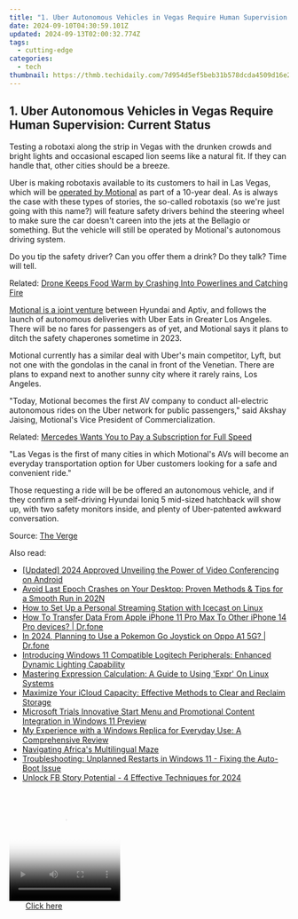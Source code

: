 ```yaml
---
title: "1. Uber Autonomous Vehicles in Vegas Require Human Supervision: Current Status"
date: 2024-09-10T04:30:59.101Z
updated: 2024-09-13T02:00:32.774Z
tags:
  - cutting-edge
categories:
  - tech
thumbnail: https://thmb.techidaily.com/7d954d5ef5beb31b578dcda4509d16e23f0ef0d1b79a76b01e4834ddb01328ea.jpg
---
```


## 1. Uber Autonomous Vehicles in Vegas Require Human Supervision: Current Status

Testing a robotaxi along the strip in Vegas with the drunken crowds and bright lights and occasional escaped lion seems like a natural fit. If they can handle that, other cities should be a breeze.

 Uber is making robotaxis available to its customers to hail in Las Vegas, which will be [operated by Motional](https://www.theverge.com/2022/12/7/23496383/uber-motional-av-robotaxi-las-vegas-ridehail) as part of a 10-year deal. As is always the case with these types of stories, the so-called robotaxis (so we're just going with this name?) will feature safety drivers behind the steering wheel to make sure the car doesn't careen into the jets at the Bellagio or something. But the vehicle will still be operated by Motional's autonomous driving system.

 Do you tip the safety driver? Can you offer them a drink? Do they talk? Time will tell.

Related: [Drone Keeps Food Warm by Crashing Into Powerlines and Catching Fire](https://facebook-video-share.techidaily.com/updated-2024-approved-elevate-your-video-popularity-essential-seo-techniques-for-success/) 

[Motional is a joint venture](https://motional.com/news/motional-launches-first-robotaxi-service-uber-network) between Hyundai and Aptiv, and follows the launch of autonomous deliveries with Uber Eats in Greater Los Angeles. There will be no fares for passengers as of yet, and Motional says it plans to ditch the safety chaperones sometime in 2023.

 Motional currently has a similar deal with Uber's main competitor, Lyft, but not one with the gondolas in the canal in front of the Venetian. There are plans to expand next to another sunny city where it rarely rains, Los Angeles.

 "Today, Motional becomes the first AV company to conduct all-electric autonomous rides on the Uber network for public passengers," said Akshay Jaising, Motional's Vice President of Commercialization.

Related: [Mercedes Wants You to Pay a Subscription for Full Speed](https://windows11.techidaily.com/maximizing-windows-11-taskbar-functionality/) 

 "Las Vegas is the first of many cities in which Motional's AVs will become an everyday transportation option for Uber customers looking for a safe and convenient ride."

 Those requesting a ride will be be offered an autonomous vehicle, and if they confirm a self-driving Hyundai Ioniq 5 mid-sized hatchback will show up, with two safety monitors inside, and plenty of Uber-patented awkward conversation.

 Source: [The Verge](https://www.theverge.com/2022/12/7/23496383/uber-motional-av-robotaxi-las-vegas-ridehail)

<ins class="adsbygoogle"
     style="display:block"
     data-ad-format="autorelaxed"
     data-ad-client="ca-pub-7571918770474297"
     data-ad-slot="1223367746"></ins>

<ins class="adsbygoogle"
     style="display:block"
     data-ad-client="ca-pub-7571918770474297"
     data-ad-slot="8358498916"
     data-ad-format="auto"
     data-full-width-responsive="true"></ins>

<span class="atpl-alsoreadstyle">Also read:</span>
<div><ul>
<li><a href="https://desktop-recording.techidaily.com/updated-2024-approved-unveiling-the-power-of-video-conferencing-on-android/"><u>[Updated] 2024 Approved Unveiling the Power of Video Conferencing on Android</u></a></li>
<li><a href="https://win-blog.techidaily.com/avoid-last-epoch-crashes-on-your-desktop-proven-methods-and-tips-for-a-smooth-run-in-202n/"><u>Avoid Last Epoch Crashes on Your Desktop: Proven Methods & Tips for a Smooth Run in 202N</u></a></li>
<li><a href="https://some-skills.techidaily.com/how-to-set-up-a-personal-streaming-station-with-icecast-on-linux/"><u>How to Set Up a Personal Streaming Station with Icecast on Linux</u></a></li>
<li><a href="https://techidaily.com/how-to-transfer-data-from-apple-iphone-11-pro-max-to-other-iphone-14-pro-devices-drfone-by-drfone-transfer-data-from-ios-transfer-data-from-ios/"><u>How To Transfer Data From Apple iPhone 11 Pro Max To Other iPhone 14 Pro devices? | Dr.fone</u></a></li>
<li><a href="https://android-pokemon-go.techidaily.com/in-2024-planning-to-use-a-pokemon-go-joystick-on-oppo-a1-5g-drfone-by-drfone-virtual-android/"><u>In 2024, Planning to Use a Pokemon Go Joystick on Oppo A1 5G? | Dr.fone</u></a></li>
<li><a href="https://some-skills.techidaily.com/introducing-windows-11-compatible-logitech-peripherals-enhanced-dynamic-lighting-capability/"><u>Introducing Windows 11 Compatible Logitech Peripherals: Enhanced Dynamic Lighting Capability</u></a></li>
<li><a href="https://some-skills.techidaily.com/mastering-expression-calculation-a-guide-to-using-expr-on-linux-systems/"><u>Mastering Expression Calculation: A Guide to Using 'Expr' On Linux Systems</u></a></li>
<li><a href="https://some-skills.techidaily.com/maximize-your-icloud-capacity-effective-methods-to-clear-and-reclaim-storage/"><u>Maximize Your iCloud Capacity: Effective Methods to Clear and Reclaim Storage</u></a></li>
<li><a href="https://some-skills.techidaily.com/microsoft-trials-innovative-start-menu-and-promotional-content-integration-in-windows-11-preview/"><u>Microsoft Trials Innovative Start Menu and Promotional Content Integration in Windows 11 Preview</u></a></li>
<li><a href="https://some-skills.techidaily.com/my-experience-with-a-windows-replica-for-everyday-use-a-comprehensive-review/"><u>My Experience with a Windows Replica for Everyday Use: A Comprehensive Review</u></a></li>
<li><a href="https://mondly-stories.techidaily.com/navigating-africas-multilingual-maze/"><u>Navigating Africa's Multilingual Maze</u></a></li>
<li><a href="https://win-howtos.techidaily.com/troubleshooting-unplanned-restarts-in-windows-11-fixing-the-auto-boot-issue/"><u>Troubleshooting: Unplanned Restarts in Windows 11 - Fixing the Auto-Boot Issue</u></a></li>
<li><a href="https://facebook-videos.techidaily.com/unlock-fb-story-potential-4-effective-techniques-for-2024/"><u>Unlock FB Story Potential - 4 Effective Techniques for 2024</u></a></li>
</ul></div>

<!-- affiliate ads begin -->
<span id="1304648">
					<video width="200" height="200" style="cursor:pointer"
           poster="//a.impactradius-go.com/display-clicktoplayimage/1304648.png"
           onclick="if(!this.playClicked){this.play();this.setAttribute('controls',true);this.playClicked=true;}">
	   <source src="//a.impactradius-go.com/display-ad/15852-1304648">
	   <img src="//a.impactradius-go.com/display-clicktoplayimage/1304648.png" style="border: none; height: 100%; width: 100%; object-fit: contain">
	</video>
	<div style="width:125px;text-align:center"><a href="javascript:window.open(decodeURIComponent('https%3A%2F%2Fthefitville.pxf.io%2Fc%2F5597632%2F1304648%2F15852'), '_blank');void(0);">Click here</a></div>
</span>
<img height="0" width="0" src="https://imp.pxf.io/i/5597632/1304648/15852" style="position:absolute;visibility:hidden;" border="0" />
<!-- affiliate ads end -->


